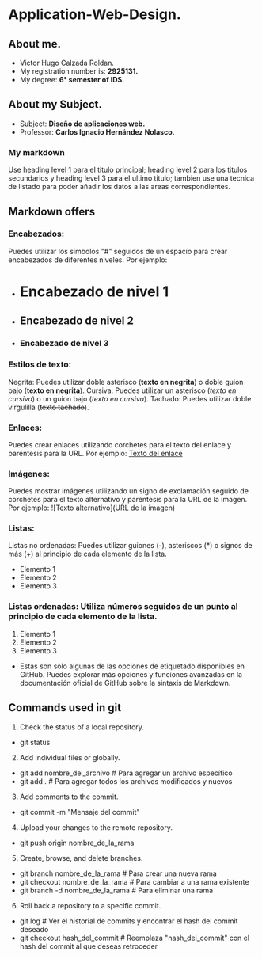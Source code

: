 # Application-Web-Design.
## About me.
- Victor Hugo Calzada Roldan.
- My registration number is: **2925131.**
- My degree: **6° semester of IDS.**

## About my Subject.
- Subject: **Diseño de aplicaciones web.**
- Professor: **Carlos Ignacio Hernández Nolasco.**
### My markdown
Use heading level 1 para el titulo principal; heading level 2 para los titulos secundarios y heading level 3 para el ultimo titulo; tambien use una tecnica de listado para poder añadir los datos a las areas correspondientes.
## Markdown offers
### Encabezados:
Puedes utilizar los símbolos "#" seguidos de un espacio para crear encabezados de diferentes niveles. Por ejemplo:
- # Encabezado de nivel 1
- ## Encabezado de nivel 2
- ### Encabezado de nivel 3


### Estilos de texto:
Negrita: Puedes utilizar doble asterisco (**texto en negrita**) o doble guion bajo (__texto en negrita__).
Cursiva: Puedes utilizar un asterisco (*texto en cursiva*) o un guion bajo (_texto en cursiva_).
Tachado: Puedes utilizar doble virgulilla (~~texto tachado~~).

### Enlaces:
Puedes crear enlaces utilizando corchetes para el texto del enlace y paréntesis para la URL. Por ejemplo:
[Texto del enlace](URL)


### Imágenes:
Puedes mostrar imágenes utilizando un signo de exclamación seguido de corchetes para el texto alternativo y paréntesis para la URL de la imagen. Por ejemplo:
![Texto alternativo](URL de la imagen)


### Listas:
Listas no ordenadas: Puedes utilizar guiones (-), asteriscos (*) o signos de más (+) al principio de cada elemento de la lista.
- Elemento 1
- Elemento 2
- Elemento 3

### Listas ordenadas: Utiliza números seguidos de un punto al principio de cada elemento de la lista.
1. Elemento 1
2. Elemento 2
3. Elemento 3


- Estas son solo algunas de las opciones de etiquetado disponibles en GitHub. Puedes explorar más opciones y funciones avanzadas en la documentación oficial de GitHub sobre la sintaxis de Markdown.

## Commands used in git
1. Check the status of a local repository.
 - git status
2. Add individual files or globally.
 - git add nombre_del_archivo   # Para agregar un archivo específico
 - git add .                    # Para agregar todos los archivos modificados y nuevos
3. Add comments to the commit.
 - git commit -m "Mensaje del commit"
4. Upload your changes to the remote repository.
 - git push origin nombre_de_la_rama
5. Create, browse, and delete branches.
 - git branch nombre_de_la_rama               # Para crear una nueva rama
 - git checkout nombre_de_la_rama             # Para cambiar a una rama existente
 - git branch -d nombre_de_la_rama            # Para eliminar una rama
6. Roll back a repository to a specific commit.
 - git log                          # Ver el historial de commits y encontrar el hash del commit deseado
 - git checkout hash_del_commit     # Reemplaza "hash_del_commit" con el hash del commit al que deseas retroceder
